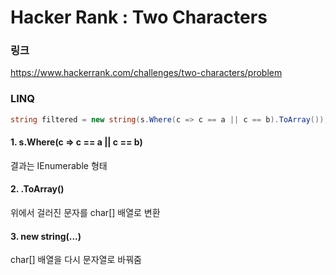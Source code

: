 # Hacker Rank : Two Characters

### 링크
https://www.hackerrank.com/challenges/two-characters/problem

### LINQ
```csharp
string filtered = new string(s.Where(c => c == a || c == b).ToArray());
```  

#### 1.	s.Where(c => c == a || c == b)
결과는 IEnumerable 형태
#### 2. .ToArray()
위에서 걸러진 문자를 char[] 배열로 변환
#### 3. new string(...)
char[] 배열을 다시 문자열로 바꿔줌